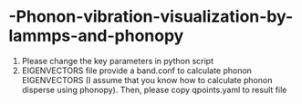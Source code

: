 # -Phonon-vibration-visualization-by-lammps-and-phonopy
1. Please change the key parameters in python script
2. EIGENVECTORS file provide a band.conf to calculate phonon EIGENVECTORS (I assume that you know how to calculate phonon disperse using phonopy). Then, please copy qpoints.yaml to result file
